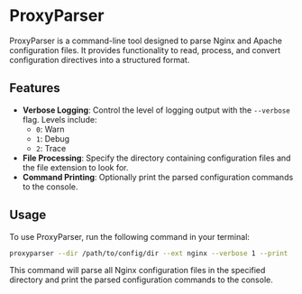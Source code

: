 # ProxyParser

ProxyParser is a command-line tool designed to parse Nginx and Apache configuration files. It provides functionality to read, process, and convert configuration directives into a structured format.

## Features

- **Verbose Logging**: Control the level of logging output with the `--verbose` flag. Levels include:
  - `0`: Warn
  - `1`: Debug
  - `2`: Trace
- **File Processing**: Specify the directory containing configuration files and the file extension to look for.
- **Command Printing**: Optionally print the parsed configuration commands to the console.

## Usage

To use ProxyParser, run the following command in your terminal:

```bash
proxyparser --dir /path/to/config/dir --ext nginx --verbose 1 --print
```

This command will parse all Nginx configuration files in the specified directory and print the parsed configuration commands to the console.